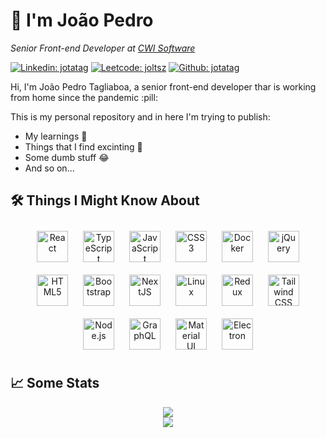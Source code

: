# :wave: I'm João Pedro
<p><em>Senior Front-end Developer at <a href="https://cwi.com.br/">CWI Software</a></em></p>

[![Linkedin: jotatag](https://img.shields.io/badge/-jotatag-FE428E?style=flat-square&logo=Linkedin&logoColor=white&link=https://www.linkedin.com/in/joao-pedro-tagliaboa/)](https://www.linkedin.com/in/joao-pedro-tagliaboa/)
[![Leetcode: joltsz](https://img.shields.io/badge/-joltsz-FE428E?style=flat-square&logo=LeetCode&logoColor=white&link=https://leetcode.com/Joltsz/)](https://leetcode.com/Joltsz/)
[![Github: jotatag](https://img.shields.io/badge/jotatag-FE428E?style=flat-square&logo=github&logoColor=white&link=https://github.com/Jotatag/)](https://github.com/Jotatag)

<p>Hi, I'm João Pedro Tagliaboa, a senior front-end developer thar is working from home since the pandemic :pill:</p>

<p>This is my personal repository and in here I'm trying to publish:</p>

- My learnings :closed_book:
- Things that I find excinting :tada:
- Some dumb stuff :joy: 
- And so on...

## :hammer_and_wrench: Things I Might Know About
<div align="center">  
  <a href="https://reactjs.org/" target="_blank"><img style="margin: 10px" src="https://profilinator.rishav.dev/skills-assets/react-original-wordmark.svg" alt="React" height="50" /></a>  
  <a href="https://www.typescriptlang.org/" target="_blank"><img style="margin: 10px" src="https://profilinator.rishav.dev/skills-assets/typescript-original.svg" alt="TypeScript" height="50" /></a>  
  <a href="https://www.javascript.com/" target="_blank"><img style="margin: 10px" src="https://profilinator.rishav.dev/skills-assets/javascript-original.svg" alt="JavaScript" height="50" /></a>  
  <a href="https://www.w3schools.com/css/" target="_blank"><img style="margin: 10px" src="https://profilinator.rishav.dev/skills-assets/css3-original-wordmark.svg" alt="CSS3" height="50" /></a>  
  <a href="https://www.docker.com/" target="_blank"><img style="margin: 10px" src="https://profilinator.rishav.dev/skills-assets/docker-original-wordmark.svg" alt="Docker" height="50" /></a>  
  <a href="https://jquery.com/" target="_blank"><img style="margin: 10px" src="https://profilinator.rishav.dev/skills-assets/jquery.png" alt="jQuery" height="50" /></a> 
  <a href="https://en.wikipedia.org/wiki/HTML5" target="_blank"><img style="margin: 10px" src="https://profilinator.rishav.dev/skills-assets/html5-original-wordmark.svg" alt="HTML5" height="50" /></a>  
  <a href="https://getbootstrap.com/docs/3.4/javascript/" target="_blank"><img style="margin: 10px" src="https://profilinator.rishav.dev/skills-assets/bootstrap-plain.svg" alt="Bootstrap" height="50" /></a>  
  <a href="https://nextjs.org/" target="_blank"><img style="margin: 10px" src="https://profilinator.rishav.dev/skills-assets/nextjs.png" alt="NextJS" height="50" /></a> 
  <a href="https://www.linux.org/" target="_blank"><img style="margin: 10px" src="https://profilinator.rishav.dev/skills-assets/linux-original.svg" alt="Linux" height="50" /></a>   
  <a href="https://redux.js.org/" target="_blank"><img style="margin: 10px" src="https://profilinator.rishav.dev/skills-assets/redux-original.svg" alt="Redux" height="50" /></a>  
  <a href="https://www.tailwindcss.com/" target="_blank"><img style="margin: 10px" src="https://profilinator.rishav.dev/skills-assets/tailwindcss.svg" alt="Tailwind CSS" height="50" /></a>  
  <a href="https://nodejs.org/" target="_blank"><img style="margin: 10px" src="https://profilinator.rishav.dev/skills-assets/nodejs-original-wordmark.svg" alt="Node.js" height="50" /></a>  
  <a href="https://graphql.org/" target="_blank"><img style="margin: 10px" src="https://profilinator.rishav.dev/skills-assets/graphql.png" alt="GraphQL" height="50" /></a>  
  <a href="https://mui.com/" target="_blank"><img style="margin: 10px" src="https://profilinator.rishav.dev/skills-assets/mui.png" alt="Material UI" height="50" /></a>  
  <a href="https://www.electronjs.org/" target="_blank"><img style="margin: 10px" src="https://profilinator.rishav.dev/skills-assets/electron-original.svg" alt="Electron" height="50" /></a>
</div>

## :chart_with_upwards_trend: Some Stats  
<div align="center">
  <img src="http://github-readme-streak-stats.herokuapp.com?user=Jotatag&theme=radical"  align="center" />
</div>
<div align="center">
   <img src="https://github-readme-stats.vercel.app/api/top-langs/?username=jotatag&layout=compact&theme=radical"  align="center" />
</div>
 
